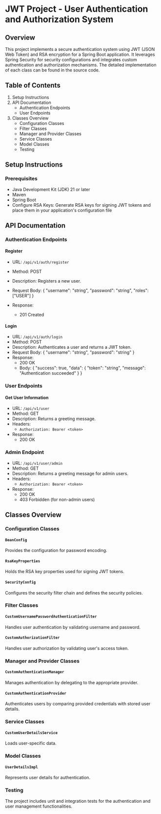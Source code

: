 # JWT Project - User Authentication and Authorization System

## Overview
This project implements a secure authentication system using JWT (JSON Web Token) and RSA encryption for a Spring Boot 
application. It leverages Spring Security for security configurations and integrates custom authentication and 
authorization mechanisms. The detailed implementation of each class can be found in the source code.

## Table of Contents
1. Setup Instructions
2. API Documentation
   - Authentication Endpoints
   - User Endpoints
3. Classes Overview
   - Configuration Classes
   - Filter Classes
   - Manager and Provider Classes
   - Service Classes
   - Model Classes
   - Testing

## Setup Instructions
### Prerequisites
- Java Development Kit (JDK) 21 or later
- Maven
- Spring Boot
- Configure RSA Keys: Generate RSA keys for signing JWT tokens and place them in your application's configuration file

## API Documentation
### Authentication Endpoints
#### Register
- URL: `/api/v1/auth/register` 
- Method: POST 
- Description: Registers a new user. 
- Request Body:
  {
  "username": "string",
  "password": "string",
  "roles": ["USER"]
  }

- Response:
  - 201 Created

#### Login
- URL: `/api/v1/auth/login`
- Method: POST 
- Description: Authenticates a user and returns a JWT token. 
- Request Body:
    {
    "username": "string",
    "password": "string"
    }
- Response:
  - 200 OK
  - Body:
    {
    "success": true,
    "data": {
    "token": "string",
    "message": "Authentication succeeded"
     }
    }

### User Endpoints
#### Get User Information
- URL: `/api/v1/user`
- Method: GET 
- Description: Returns a greeting message. 
- Headers:
  - `Authorization: Bearer <token>`
- Response:
  - 200 OK

### Admin Endpoint
- URL: `/api/v1/user/admin`
- Method: GET 
- Description: Returns a greeting message for admin users. 
- Headers:
  - `Authorization: Bearer <token>`
- Response:
  - 200 OK 
  - 403 Forbidden (for non-admin users)

## Classes Overview
### Configuration Classes

#### `BeanConfig`
Provides the configuration for password encoding.

#### `RsaKeyProperties`
Holds the RSA key properties used for signing JWT tokens.

#### `SecurityConfig`
Configures the security filter chain and defines the security policies.

### Filter Classes
#### `CustomUsernamePasswordAuthenticationFilter`
Handles user authentication by validating username and password.

#### `CustomAuthorizationFilter`
Handles user authorization by validating user's access token.

### Manager and Provider Classes
#### `CustomAuthenticationManager`
Manages authentication by delegating to the appropriate provider.

#### `CustomAuthenticationProvider`
Authenticates users by comparing provided credentials with stored user details.

### Service Classes
#### `CustomUserDetailsService`
Loads user-specific data.

### Model Classes
#### `UserDetailsImpl`
Represents user details for authentication.

### Testing
The project includes unit and integration tests for the authentication and user management functionalities.